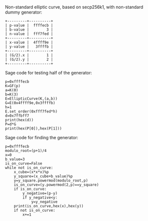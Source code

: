 Non-standard elliptic curve, based on secp256k1, with non-standard dummy generator:
```
+---------+----------+
| p-value |  ffffecb |
| b-value |        3 |
| n-value |  fff7fed |
+---------+----------+
| x-value |  4ffff9e |
| y-value |   3ffffb |
+---------+----------+
| (G/2).x |        1 |
| (G/2).y |        2 |
+---------+----------+
```
Sage code for testing half of the generator:
```
p=0xffffecb
K=GF(p)
a=K(0)
b=K(3)
E=EllipticCurve(K,(a,b))
G=E(0x4ffff9e,0x3ffffb)
h=1
E.set_order(0xfff7fed*h)
d=0x7ffbff7
print(hex(d))
P=d*G
print(hex(P[0]),hex(P[1]))
```
Sage code for finding the generator:
```
p=0xffffecb
modulo_root=(p+1)/4
x=0
b_value=3
is_on_curve=False
while not is_on_curve:
    x_cube=(x*x*x)%p
    y_square=(x_cube+b_value)%p
    y=y_square.powermod(modulo_root,p)
    is_on_curve=(y.powermod(2,p)==y_square)
    if is_on_curve:
        y_negative=(p-y)
        if y_negative<y:
            y=y_negative
    print(is_on_curve,hex(x),hex(y))
    if not is_on_curve:
        x+=1
```

